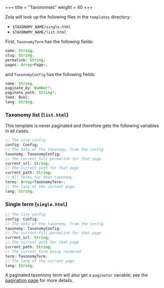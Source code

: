 +++
title = "Taxonomies"
weight = 40
+++

Zola will look up the following files in the `templates` directory:

- `$TAXONOMY_NAME/single.html`
- `$TAXONOMY_NAME/list.html`

First, `TaxonomyTerm` has the following fields:

```typescript
name: String;
slug: String;
permalink: String;
pages: Array<Page>;
```

and `TaxonomyConfig` has the following fields:

```typescript
name: String,
paginate_by: Number?;
paginate_path: String?;
feed: Bool;
lang: String;
```

### Taxonomy list (`list.html`)

This template is never paginated and therefore gets the following variables in all cases.

```typescript
// The site config
config: Config;
// The data of the taxonomy, from the config
taxonomy: TaxonomyConfig;
// The current full permalink for that page
current_url: String;
// The current path for that page
current_path: String;
// All terms for that taxonomy
terms: Array<TaxonomyTerm>;
// The lang of the current page
lang: String;
```

### Single term (`single.html`)

```typescript
// The site config
config: Config;
// The data of the taxonomy, from the config
taxonomy: TaxonomyConfig;
// The current full permalink for that page
current_url: String;
// The current path for that page
current_path: String;
// The current term being rendered
term: TaxonomyTerm;
// The lang of the current page
lang: String;
```

A paginated taxonomy term will also get a `paginator` variable; see the
[pagination page](@/templates/pagination.md) for more details.
